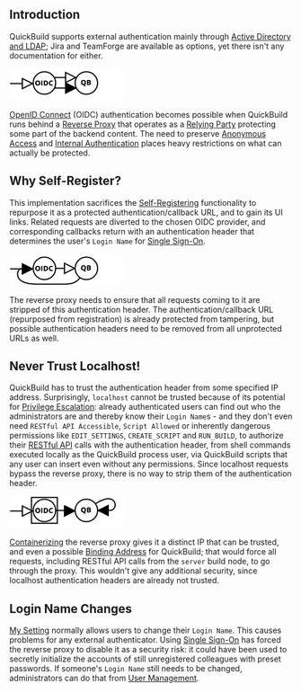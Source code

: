 ## Introduction

QuickBuild supports external authentication mainly through [Active Directory and LDAP](https://wiki.pmease.com/display/qb90/Authenticate+with+Active+Directory+and+LDAP); Jira and TeamForge are available as options, yet there isn't any documentation for either.

![protect](img/protect.png)

[OpenID Connect](https://openid.net/connect/) (OIDC) authentication becomes possible when QuickBuild runs behind a [Reverse Proxy](https://wiki.pmease.com/display/qb90/Running+Behind+Apache) that operates as a [Relying Party](https://github.com/zmartzone/mod_auth_openidc) protecting some part of the backend content. The need to preserve [Anonymous Access](https://wiki.pmease.com/display/qb90/Enable+Anonymous+Access+and+Self+Registering) and [Internal Authentication](https://wiki.pmease.com/display/qb90/Authenticate+with+Active+Directory+and+LDAP) places heavy restrictions on what can actually be protected.

## Why Self-Register?

This implementation sacrifices the [Self-Registering](https://wiki.pmease.com/display/qb90/Enable+Anonymous+Access+and+Self+Registering) functionality to repurpose it as a protected authentication/callback URL, and to gain its UI links. Related requests are diverted to the chosen OIDC provider, and corresponding callbacks return with an authentication header that determines the user's `Login Name` for [Single Sign-On](https://wiki.pmease.com/display/qb90/Single+sign-on+Support).

![unauthorize](img/unauthorize.png)

The reverse proxy needs to ensure that all requests coming to it are stripped of this authentication header. The authentication/callback URL (repurposed from registration) is already protected from tampering, but possible authentication headers need to be removed from all unprotected URLs as well.

## Never Trust Localhost!

QuickBuild has to trust the authentication header from some specified IP address. Surprisingly, `localhost` cannot be trusted because of its potential for [Privilege Escalation](https://en.wikipedia.org/wiki/Privilege_escalation): already authenticated users can find out who the administrators are and thereby know their `Login Name`s - and they don't even need `RESTful API Accessible`, `Script Allowed` or inherently dangerous permissions like `EDIT_SETTINGS`, `CREATE_SCRIPT` and `RUN_BUILD`, to authorize their [RESTful API](https://wiki.pmease.com/display/qb90/RESTful+API) calls with the authentication header, from shell commands executed locally as the QuickBuild process user, via QuickBuild scripts that any user can insert even without any permissions. Since localhost requests bypass the reverse proxy, there is no way to strip them of the authentication header.

![trust](img/trust.png)

[Containerizing](https://en.wikipedia.org/wiki/OS-level_virtualisation) the reverse proxy gives it a distinct IP that can be trusted, and even a possible [Binding Address](https://wiki.pmease.com/display/qb90/Listen+to+specified+IP+address) for QuickBuild; that would force all requests, including RESTful API calls from the `server` build node, to go through the proxy. This wouldn't give any additional security, since localhost authentication headers are already not trusted.

## Login Name Changes

[My Setting](https://wiki.pmease.com/display/qb90/Manage+User+Profile) normally allows users to change their `Login Name`. This causes problems for any external authenticator. Using [Single Sign-On](https://wiki.pmease.com/display/qb90/Single+sign-on+Support) has forced the reverse proxy to disable it as a security risk: it could have been used to secretly initialize the accounts of still unregistered colleagues with preset passwords. If someone's `Login Name` still needs to be changed, administrators can do that from [User Management](https://wiki.pmease.com/display/qb90/User+and+Group+Management).

